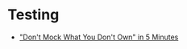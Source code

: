 # Testing

- ["Don't Mock What You Don't Own" in 5
  Minutes](https://hynek.me/articles/what-to-mock-in-5-mins/)
